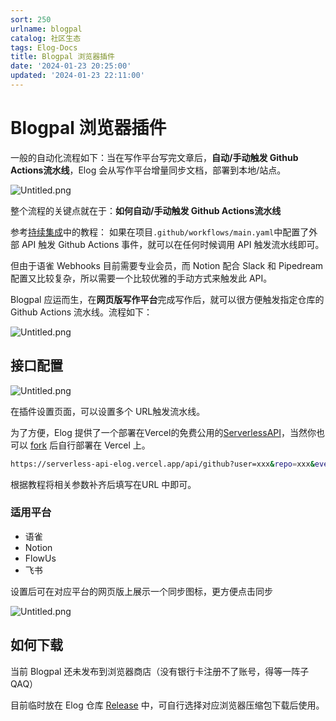 ```yaml
---
sort: 250
urlname: blogpal
catalog: 社区生态
tags: Elog-Docs
title: Blogpal 浏览器插件
date: '2024-01-23 20:25:00'
updated: '2024-01-23 22:11:00'
---
```


# Blogpal 浏览器插件


一般的自动化流程如下：当在写作平台写完文章后，**自动/手动触发 Github Actions流水线**，Elog 会从写作平台增量同步文档，部署到本地/站点。


![Untitled.png](https://image.1874.cool/elog-docs-images/eb226e2770d6125d87d45f598aaa461c.png)


整个流程的关键点就在于：**如何自动/手动触发 Github Actions流水线**


参考[持续集成](/notion/vy55q9xwlqlsfrvk#serverless-api)中的教程： 如果在项目`.github/workflows/main.yaml`中配置了外部 API 触发 Github Actions 事件，就可以在任何时候调用 API 触发流水线即可。


但由于语雀 Webhooks 目前需要专业会员，而 Notion 配合 Slack 和 Pipedream 配置又比较复杂，所以需要一个比较优雅的手动方式来触发此 API。


Blogpal 应运而生，在**网页版写作平台**完成写作后，就可以很方便触发指定仓库的 Github Actions 流水线。流程如下：


![Untitled.png](https://image.1874.cool/elog-docs-images/6df1220c86666811a3cffaaf25ad1947.png)


## 接口配置


![Untitled.png](https://image.1874.cool/elog-docs-images/1dc62708c4fbd0da5f749b5af150bcb8.png)


在插件设置页面，可以设置多个 URL触发流水线。


为了方便，Elog 提供了一个部署在Vercel的免费公用的[ServerlessAPI](https://github.com/elog-x/serverless-api)，当然你也可以 [fork](https://github.com/elog-x/serverless-api/fork) 后自行部署在 Vercel 上。


```bash
https://serverless-api-elog.vercel.app/api/github?user=xxx&repo=xxx&event_type=xxx&token=xxx
```


根据教程将相关参数补齐后填写在URL 中即可。


### 适用平台

- 语雀
- Notion
- FlowUs
- 飞书

设置后可在对应平台的网页版上展示一个同步图标，更方便点击同步


![Untitled.png](https://image.1874.cool/elog-docs-images/aee3a943bc644bbaabc978894aa0e88a.png)


## 如何下载


当前 Blogpal 还未发布到浏览器商店（没有银行卡注册不了账号，得等一阵子QAQ）


目前临时放在 Elog 仓库 [Release](https://github.com/LetTTGACO/elog/releases/tag/v0.13.1) 中，可自行选择对应浏览器压缩包下载后使用。

